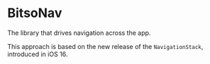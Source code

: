 # BitsoNav

The library that drives navigation across the app.

This approach is based on the new release of the `NavigationStack`, introduced in iOS 16.
